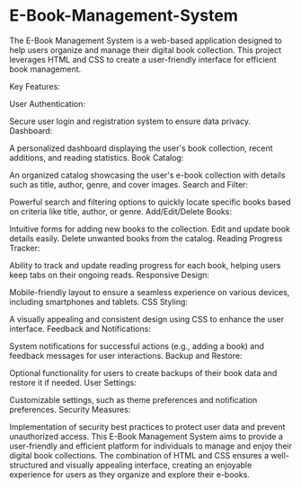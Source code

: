 # E-Book-Management-System

The E-Book Management System is a web-based application designed to help users organize and manage their digital book collection. This project leverages HTML and CSS to create a user-friendly interface for efficient book management.

Key Features:

User Authentication:

Secure user login and registration system to ensure data privacy.
Dashboard:

A personalized dashboard displaying the user's book collection, recent additions, and reading statistics.
Book Catalog:

An organized catalog showcasing the user's e-book collection with details such as title, author, genre, and cover images.
Search and Filter:

Powerful search and filtering options to quickly locate specific books based on criteria like title, author, or genre.
Add/Edit/Delete Books:

Intuitive forms for adding new books to the collection.
Edit and update book details easily.
Delete unwanted books from the catalog.
Reading Progress Tracker:

Ability to track and update reading progress for each book, helping users keep tabs on their ongoing reads.
Responsive Design:

Mobile-friendly layout to ensure a seamless experience on various devices, including smartphones and tablets.
CSS Styling:

A visually appealing and consistent design using CSS to enhance the user interface.
Feedback and Notifications:

System notifications for successful actions (e.g., adding a book) and feedback messages for user interactions.
Backup and Restore:

Optional functionality for users to create backups of their book data and restore it if needed.
User Settings:

Customizable settings, such as theme preferences and notification preferences.
Security Measures:

Implementation of security best practices to protect user data and prevent unauthorized access.
This E-Book Management System aims to provide a user-friendly and efficient platform for individuals to manage and enjoy their digital book collections. The combination of HTML and CSS ensures a well-structured and visually appealing interface, creating an enjoyable experience for users as they organize and explore their e-books.

